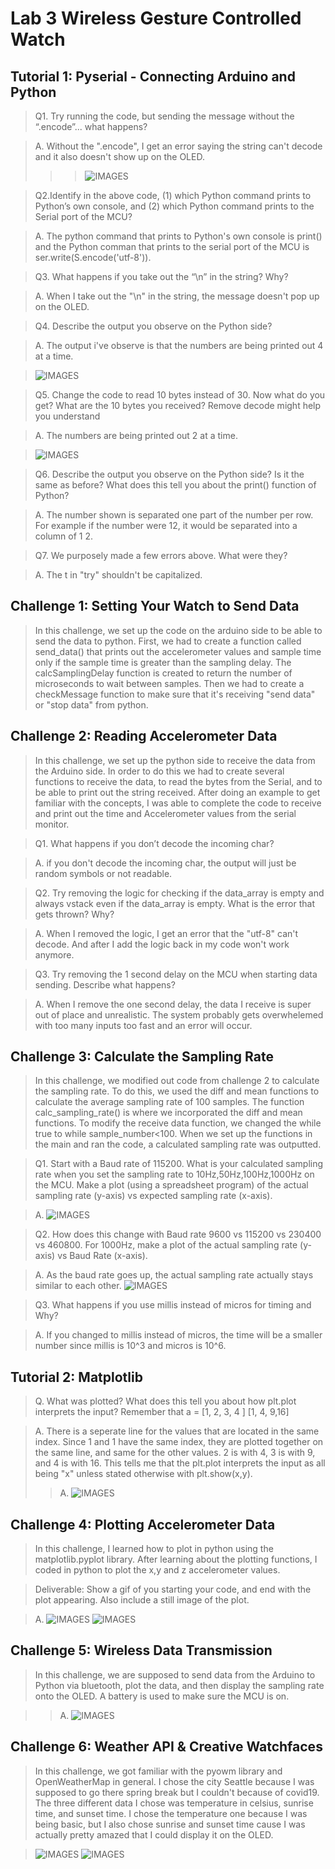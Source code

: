 # Lab 3 Wireless Gesture Controlled Watch

## Tutorial 1: Pyserial - Connecting Arduino and Python

>Q1. Try running the code, but sending the message without the “.encode”... what happens? 

>A. Without the ".encode", I get an error saying the string can't decode and it also doesn't show up on the OLED. 
>>>![IMAGES](LAB3IMAGES/tutorial1.png)

>Q2.Identify in the above code, (1) which Python command prints to Python’s own console, and (2) which Python command prints to the Serial port of the MCU?

>A. The python command that prints to Python's own console is print() and the Python comman that prints to the serial port of the MCU is ser.write(S.encode('utf-8')).

>Q3. What happens if you take out the “\n” in the string? Why?

>A. When I take out the "\n" in the string, the message doesn't pop up on the OLED.

>Q4. Describe the output you observe on the Python side?

>A. The output i've observe is that the numbers are being printed out 4 at a time.

>![IMAGES](LAB3IMAGES/thirtybyte.png)

>Q5. Change the code to read 10 bytes instead of 30. Now what do you get? What are the 10 bytes you received? Remove decode might help you understand

>A. The numbers are being printed out 2 at a time. 

>![IMAGES](LAB3IMAGES/tenbyte.png)

>Q6. Describe the output you observe on the Python side? Is it the same as before? What does this tell you about the print() function of Python?

>A. The number shown is separated one part of the number per row. For example if the number were  12, it would be separated into a column of 1 2.

>Q7. We purposely made a few errors above. What were they? 

>A. The t in "try" shouldn't be capitalized. 

## Challenge 1:  Setting Your Watch to Send Data

>In this challenge, we set up the code on the arduino side to be able to send the data to python. First, we had to create a function called send_data() that prints out the accelerometer values and sample time only if the sample time is greater than the sampling delay. The calcSamplingDelay function is created to return the number of microseconds to wait between samples. Then we had to create a checkMessage function to make sure that it's receiving "send data" or "stop data" from python.

## Challenge 2: Reading Accelerometer Data

>In this challenge, we set up the python side to receive the data from the Arduino side. In order to do this we had to create several functions to receive the data, to read the bytes from the Serial, and to be able to print out the string received. After doing an example to get familiar with the concepts, I was able to complete the code to receive and print out the time and Accelerometer values from the serial monitor.

>Q1. What happens if you don’t decode the incoming char?

>A. if you don't decode the incoming char, the output will just be random symbols or not readable.

>Q2. Try removing the logic for checking if the data_array is empty and always vstack even if the data_array is empty. What is the error that gets thrown? Why?

>A. When I removed the logic, I get an error that the "utf-8" can't decode. And after I add the logic back in my code won't work anymore. 

>Q3. Try removing the 1 second delay on the MCU when starting data sending. Describe what happens?

>A. When I remove the one second delay, the data I receive is super out of place and unrealistic. The system probably gets overwhelemed with too many inputs too fast and an error will occur.

## Challenge 3: Calculate the Sampling Rate

>In this challenge, we modified out code from challenge 2 to calculate the sampling rate. To do this, we used the diff and mean functions to calculate the average sampling rate of 100 samples. The function calc_sampling_rate() is where we incorporated the diff and mean functions.  To modify the receive data function, we changed the while true to while sample_number<100. When we set up the functions in the main and ran the code, a calculated sampling rate was outputted.

>Q1. Start with a Baud rate of 115200. What is your calculated sampling rate when you set the sampling rate to 10Hz,50Hz,100Hz,1000Hz on the MCU. Make a plot (using a spreadsheet program) of the actual sampling rate (y-axis) vs expected sampling rate (x-axis).

>A. ![IMAGES](LAB3IMAGES/rate.png)

>Q2. How does this change with Baud rate 9600 vs 115200 vs 230400 vs 460800. For 1000Hz, make a plot of the actual sampling rate (y-axis) vs Baud Rate (x-axis).

>A. As the baud rate goes up, the actual sampling rate actually stays similar to each other. 
> ![IMAGES](LAB3IMAGES/baudrate.png)

>Q3. What happens if you use millis instead of micros for timing and Why?

>A. If you changed to millis instead of micros, the time will be a smaller number since millis is 10^3 and micros is 10^6. 

## Tutorial 2: Matplotlib

>Q. What was plotted? What does this tell you about how plt.plot interprets the input? Remember that a = [1, 2, 3, 4 ]
>         [1, 4, 9,16]


>A. There is a seperate line for the values that are located in the same index. Since 1 and 1 have the same index, they are plotted together on the same line, and same for the other values. 2 is with 4, 3 is with 9, and 4 is with 16. This tells me that the plt.plot interprets the input as all being "x" unless stated otherwise with plt.show(x,y).
>>A. ![IMAGES](LAB3IMAGES/plot.png)


## Challenge 4: Plotting Accelerometer Data
>In this challenge, I learned how to plot in python using the matplotlib.pyplot library. After learning about the plotting functions, I coded in python to plot the x,y and z accelerometer values.

>Deliverable: Show a gif of you starting your code, and end with the plot appearing. Also include a still image of the plot. 

>A. ![IMAGES](LAB3IMAGES/accelplot.png)
> ![IMAGES](LAB3IMAGES/challenge4.gif)

## Challenge 5: Wireless Data Transmission
>In this challenge, we are supposed to send data from the Arduino to Python via bluetooth, plot the data, and then display the sampling rate onto the OLED. A battery is used to make sure the MCU is on.

>>A. ![IMAGES](LAB3IMAGES/challenge5.gif)

## Challenge 6: Weather API & Creative Watchfaces
>In this challenge, we got familiar with the pyowm library and OpenWeatherMap in general. I chose the city Seattle because I was supposed to go there spring break but I couldn't because of covid19. The three different data I chose was temperature in celsius, sunrise time, and sunset time. I chose the temperature one because I was being basic, but I also chose sunrise and sunset time cause I was actually pretty amazed that I could display it on the OLED. 

> ![IMAGES](LAB3IMAGES/withbutton.gif)
> ![IMAGES](LAB3IMAGES/withoutbutton.gif)
